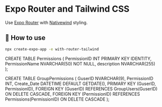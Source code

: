 # Expo Router and Tailwind CSS

Use [Expo Router](https://docs.expo.dev/router/introduction/) with [Nativewind](https://www.nativewind.dev/v4/overview/) styling.

## 🚀 How to use

```sh
npx create-expo-app -e with-router-tailwind
```
CREATE TABLE Permissions (
    PermissionID INT PRIMARY KEY IDENTITY,
    PermissionName NVARCHAR(50) NOT NULL, 
    description NVARCHAR(255)
);

CREATE TABLE GroupPermissions (
    GuserID NVARCHAR(9),
    PermissionID INT,
    Create_Date DATETIME DEFAULT GETDATE(), 
    PRIMARY KEY (GuserID, PermissionID),
    FOREIGN KEY (GuserID) REFERENCES GroupUsers(GuserID) ON DELETE CASCADE,
    FOREIGN KEY (PermissionID) REFERENCES Permissions(PermissionID) ON DELETE CASCADE
);
